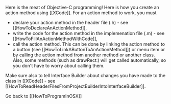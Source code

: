 Here is the meat of Objective-C programming!  Here is how you create an action method using [[XCode]].  For an action method to work, you must

* declare your action method in the header file (.h) - see [[HowToDeclareAnActionMethod]],
* write the code for the action method in the implemenation file (.m) - see [[HowToFillAnActionMethodWithCode]],
* call the action method.  This can be done by linking the action method to a button (see [[HowToLinkAButtonToAnActionMethod]]) or menu item or by calling the action method from another method or another class.  Also, some methods (such as drawRect:) will get called automatically, so you don't have to worry about calling them.


Make sure also to tell Interface Builder about changes you have made to the class in [[XCode]] - see [[HowToReadHeaderFilesFromProjectBuilderIntoInterfaceBuilder]].

Go back to [[HowToProgramInOSX]]